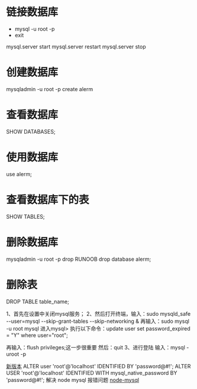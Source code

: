# 链接数据库
- mysql -u root -p
- exit

mysql.server start
mysql.server restart
mysql.server stop

# 创建数据库
mysqladmin -u root -p create alerm

# 查看数据库
SHOW DATABASES;

# 使用数据库
use alerm;

# 查看数据库下的表
SHOW TABLES;

# 删除数据库
mysqladmin -u root -p drop RUNOOB
drop database alerm;

# 删除表
DROP TABLE table_name;


1、首先在设置中关闭mysql服务；
2、然后打开终端，输入：sudo mysqld_safe --user=mysql --skip-grant-tables --skip-networking &
再输入：sudo mysql -u root mysql
进入mysql>
执行以下命令：update user set password_expired = "Y" where user="root";

再输入：flush privileges;这一步很重要
然后：quit
3、进行登陆
输入：mysql -uroot -p

[新版本](https://blog.csdn.net/qq_32180569/article/details/83417656)
ALTER user 'root'@'localhost' IDENTIFIED BY 'password@#!';
ALTER USER 'root'@'localhost' IDENTIFIED WITH mysql_native_password BY 'password@#!'; 解决 node mysql 报错问题 [node-mysql](https://stackoverflow.com/questions/50093144/mysql-8-0-client-does-not-support-authentication-protocol-requested-by-server#)